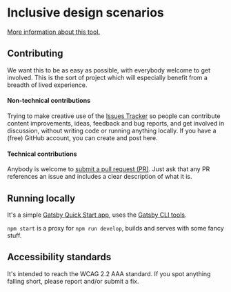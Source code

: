 # Inclusive design scenarios

[More information about this tool.](https://www.theuxtoolbox.com/inclusive-design-scenarios/about/)

## Contributing

We want this to be as easy as possible, with everybody welcome to get involved. This is the sort of project which will especially benefit from a breadth of lived experience.

#### Non-technical contributions

Trying to make creative use of the [Issues Tracker](https://github.com/theuxtoolbox/inclusive-design-scenarios/issues) so people can contribute content improvements, ideas, feedback and bug reports, and get involved in discussion, without writing code or running anything locally. If you have a (free) GitHub account, you can create and post here.

#### Technical contributions

Anybody is welcome to [submit a pull request (PR)](https://github.com/theuxtoolbox/inclusive-design-scenarios/pulls). Just ask that any PR references an issue and includes a clear description of what it is.

## Running locally

It's a simple [Gatsby Quick Start app](https://www.gatsbyjs.com/docs/quick-start/), uses the [Gatsby CLI tools](https://www.gatsbyjs.com/docs/reference/gatsby-cli).

`npm start` is a proxy for `npm run develop`, builds and serves with some fancy stuff.

## Accessibility standards

It's intended to reach the WCAG 2.2 AAA standard. If you spot anything falling short, please report and/or submit a fix.
